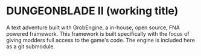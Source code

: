 # DUNGEONBLADE II (working title)
A text adventure built with GrobEngine, a in-house, open source, FNA powered framework. This framework is built specifically with the focus of giving modders full access to the game's code. The engine is included here as a git submodule.